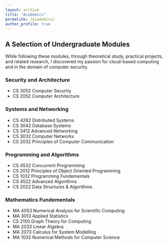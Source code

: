 ```yaml
---
layout: archive
title: "Academics"
permalink: /academics/
author_profile: true
---
```


## A Selection of Undergraduate Modules

While following these modules, through theoretical study, practical projects, and related research,  I discovered my passion for cloud-based computing and in the domain of computer security. 

### Security and Architecture
- CS 3052 Computer Security
- CS 2052 Computer Architecture

### Systems and Networking
- CS 4262 Distributed Systems
- CS 3042 Database Systems
- CS 3412 Advanced Networking
- CS 3032 Computer Networks
- CS 2032 Principles of Computer Communication

### Programming and Algorithms
- CS 4532 Concurrent Programming
- CS 2012 Principles of Object Oriented Programming
- CS 1032 Programming Fundementals
- CS 4522 Advanced Algorithms
- CS 2022 Data Structures & Algorithms

### Mathematics Fundementals
- MA 4053 Numerical Analysis for Scientific Computing
- MA 3013 Applied Statistics
- CS 2150 Graph Theory for Computing
- MA 2033 Linear Algebra
- MA 2073 Calculus for System Modelling
- MA 1032 Numerical Methods for Computer Science